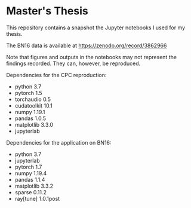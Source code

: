 # Master's Thesis

This repository contains a snapshot the Jupyter notebooks I used for my thesis.

The BN16 data is available at https://zenodo.org/record/3862966

Note that figures and outputs in the notebooks may not represent the findings recorded. They can, however, be reproduced.

Dependencies for the CPC reproduction: 
* python 3.7 
* pytorch 1.5
* torchaudio 0.5
* cudatoolkit 10.1 
* numpy 1.19.1
* pandas 1.0.5
* matplotlib 3.3.0
* jupyterlab

Dependencies for the application on BN16:
* python 3.7 
* jupyterlab
* pytorch 1.7
* numpy 1.19.4
* pandas 1.1.4
* matplotlib 3.3.2
* sparse 0.11.2
* ray[tune] 1.0.1post